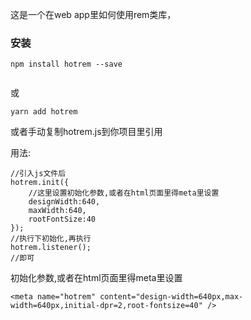 这是一个在web app里如何使用rem类库，


### 安装

```
npm install hotrem --save


```
或
```
yarn add hotrem 

```


或者手动复制hotrem.js到你项目里引用


用法:
```
//引入js文件后 
hotrem.init({
    //这里设置初始化参数,或者在html页面里得meta里设置
    designWidth:640,
    maxWidth:640,
    rootFontSize:40
});
//执行下初始化,再执行
hotrem.listener();
//即可

```

初始化参数,或者在html页面里得meta里设置

```
<meta name="hotrem" content="design-width=640px,max-width=640px,initial-dpr=2,root-fontsize=40" />

```

